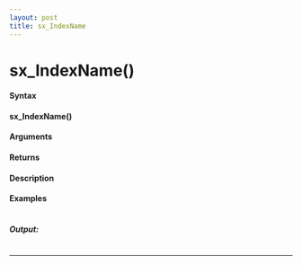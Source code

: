 ```yaml
---
layout: post
title: sx_IndexName
---
```


# sx_IndexName()


#### Syntax

#### sx_IndexName()

#### Arguments

#### Returns

#### Description

#### Examples

```

```

##### Output:

```

```

---